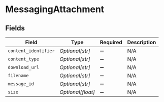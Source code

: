 # MessagingAttachment


## Fields

| Field                | Type                 | Required             | Description          |
| -------------------- | -------------------- | -------------------- | -------------------- |
| `content_identifier` | *Optional[str]*      | :heavy_minus_sign:   | N/A                  |
| `content_type`       | *Optional[str]*      | :heavy_minus_sign:   | N/A                  |
| `download_url`       | *Optional[str]*      | :heavy_minus_sign:   | N/A                  |
| `filename`           | *Optional[str]*      | :heavy_minus_sign:   | N/A                  |
| `message_id`         | *Optional[str]*      | :heavy_minus_sign:   | N/A                  |
| `size`               | *Optional[float]*    | :heavy_minus_sign:   | N/A                  |